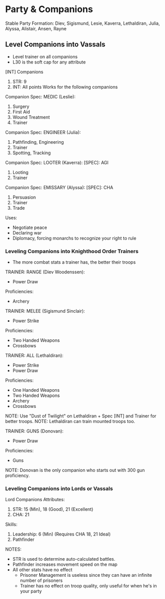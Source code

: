 # Party & Companions


Stable Party Formation: Diev, Sigismund, Lesie, Kaverra, Lethaldiran, Julia, Alyssa, Alistair, Ansen, Rayne


## Level Companions into Vassals

- Level trainer on all companions
- L30 is the soft cap for any attribute

[INT] Companions
1. STR: 9
2. INT: All points
Works for the following companions

Companion Spec: MEDIC (Leslie):
1. Surgery
2. First Aid
3. Wound Treatment
4. Trainer

Companion Spec: ENGINEER (Julia):
1. Pathfinding, Engineering
2. Trainer
3. Spotting, Tracking

Companion Spec: LOOTER (Kaverra):
[SPEC]: AGI
1. Looting
2. Trainer
 
Companion Spec: EMISSARY (Alyssa):
[SPEC]: CHA
1. Persuasion
2. Trainer
3. Trade

Uses:
- Negotiate peace
- Declaring war
- Diplomacy, forcing monarchs to recognize your right to rule

### Leveling Companions into Knighthood Order Trainers

- The more combat stats a trainer has, the better their troops

TRAINER: RANGE (Diev Woodenssen): 
- Power Draw

Proficiencies:
- Archery

TRAINER: MELEE (Sigismund Sinclair):
- Power Strike

Proficiencies:
- Two Handed Weapons
- Crossbows

TRAINER: ALL (Lethaldiran):
- Power Strike
- Power Draw

Proficiencies:
- One Handed Weapons
- Two Handed Weapons
- Archery
- Crossbows

NOTE: Use "Dust of Twilight" on Lethaldiran + Spec [INT] and Trainer for better troops.
NOTE: Lethaldiran can train mounted troops too.

TRAINER: GUNS (Donovan):
- Power Draw

Proficiencies:
- Guns

NOTE: Donovan is the only companion who starts out with 300 gun proficiency.

### Leveling Companions into Lords or Vassals

Lord Companions
Attributes:
1. STR: 15 (Min), 18 (Good), 21 (Excellent)
2. CHA: 21

Skills:
1. Leadership: 6 (Min) (Requires CHA 18, 21 Ideal)
2. Pathfinder

NOTES:
- STR is used to determine auto-calculated battles.
- Pathfinder increases movement speed on the map
- All other stats have no effect 
	- Prisoner Management is useless since they can have an infinite number of prisoners
	- Trainer has no effect on troop quality, only useful for when he's in your party